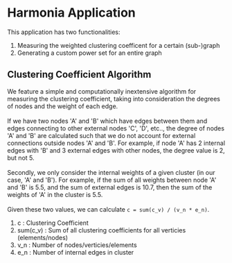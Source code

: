# Harmonia Application
This application has two functionalities:
1. Measuring the weighted clustering coefficent for a certain (sub-)graph
2. Generating a custom power set for an entire graph

## Clustering Coefficient Algorithm
We feature a simple and computationally inextensive algorithm for measuring the clustering coefficient, taking into consideration the degrees of nodes and the weight of each edge.<br><br>
If we have two nodes 'A' and 'B' which have edges between them and edges connecting to other external nodes 'C', 'D', etc.., the degree of nodes 'A' and 'B' are calculated such that we do not account for external connections outside nodes 'A' and 'B'. For example, if node 'A' has 2 internal edges with 'B' and 3 external edges with other nodes, the degree value is 2, but not 5.<br><br>
Secondly, we only consider the internal weights of a given cluster (in our case, 'A' and 'B'). For example, if the sum of all weights between node 'A' and 'B' is 5.5, and the sum of external edges is 10.7, then the sum of the weights of 'A' in the cluster is 5.5.<br><br>
Given these two values, we can calculate `c = sum(c_v) / (v_n * e_n)`.
1. c : Clustering Coefficient
2. sum(c_v) : Sum of all clustering coefficients for all verticies (elements/nodes)
3. v_n : Number of nodes/verticies/elements
4. e_n : Number of internal edges in cluster